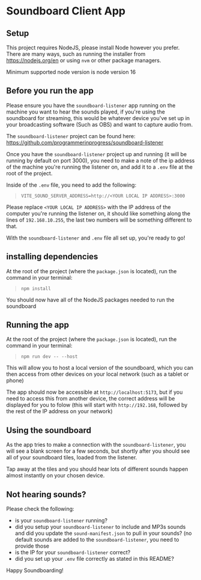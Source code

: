 # Soundboard Client App

## Setup

This project requires NodeJS, please install Node however you prefer. There are many ways, such as running the installer from https://nodejs.org/en or using `nvm` or other package managers.

Minimum supported node version is node version 16

## Before you run the app

Please ensure you have the `soundboard-listener` app running on the machine you want to hear the sounds played, if you're using the soundboard for streaming, this would be whatever device you've set up in your broadcasting software (Such as OBS) and want to capture audio from.

The `soundboard-listener` project can be found here:
https://github.com/programmerinprogress/soundboard-listener

Once you have the `soundboard-listener` project up and running (it will be running by default on port 3000), you need to make a note of the ip address of the machine you're running the listener on, and add it to a `.env` file at the root of the project.

Inside of the `.env` file, you need to add the following:

> `VITE_SOUND_SERVER_ADDRESS=http://<YOUR LOCAL IP ADDRESS>:3000`

Please replace `<YOUR LOCAL IP ADDRESS>` with the IP address of the computer you're running the listener on, it should like something along the lines of `192.168.10.255`, the last two numbers will be something different to that.

With the `soundboard-listener` and `.env` file all set up, you're ready to go!

## installing dependencies

At the root of the project (where the `package.json` is located), run the command in your terminal:

> `npm install`

You should now have all of the NodeJS packages needed to run the soundboard

## Running the app

At the root of the project (where the `package.json` is located), run the command in your terminal:

> `npm run dev -- --host`

This will allow you to host a local version of the soundboard, which you can then access from other devices on your local network (such as a tablet or phone)

The app should now be accessible at `http://localhost:5173`, but if you need to access this from another device, the correct address will be displayed for you to folow (this will start with `http://192.168`, followed by the rest of the IP address on your network)

## Using the soundboard

As the app tries to make a connection with the `soundboard-listener`, you will see a blank screen for a few seconds, but shortly after you should see all of your soundboard tiles, loaded from the listener.

Tap away at the tiles and you should hear lots of different sounds happen almost instantly on your chosen device.

## Not hearing sounds?

Please check the following:

- is your `soundboard-listener` running?
- did you setup your `soundboard-listener` to include and MP3s sounds and did you update the `sound-manifest.json` to pull in your sounds? (no default sounds are added to the `soundboard-listener`, you need to provide those
- is the IP for your `soundboard-listener` correct?
- did you set up your `.env` file correctly as stated in this README?

Happy Soundboarding!
